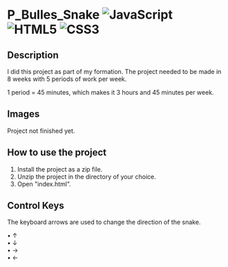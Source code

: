 # P_Bulles_Snake ![JavaScript](https://img.shields.io/badge/javascript-%23323330.svg?style=for-the-badge&logo=javascript&logoColor=%23F7DF1E) ![HTML5](https://img.shields.io/badge/html5-%23E34F26.svg?style=for-the-badge&logo=html5&logoColor=white) ![CSS3](https://img.shields.io/badge/css3-%231572B6.svg?style=for-the-badge&logo=css3&logoColor=white)

## Description 
I did this project as part of my formation. The project needed to be made in 8 weeks with 5 periods of work per week.

1 period = 45 minutes, which makes it 3 hours and 45 minutes per week.

## Images
Project not finished yet.

## How to use the project
1) Install the project as a zip file.
2) Unzip the project in the directory of your choice.
3) Open "index.html".

## Control Keys
The keyboard arrows are used to change the direction of the snake.

  • ↑  
  • ↓  
  • →  
  • ← 
